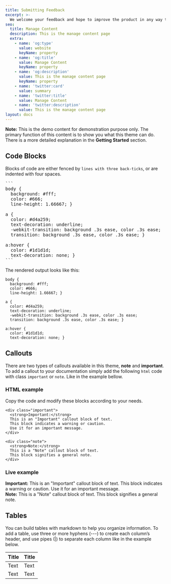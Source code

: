 ```yaml
---
title: Submitting Feedback
excerpt: >-
  We welcome your feedback and hope to improve the product in any way that we can!
seo:
  title: Manage Content
  description: This is the manage content page
  extra:
    - name: 'og:type'
      value: website
      keyName: property
    - name: 'og:title'
      value: Manage Content
      keyName: property
    - name: 'og:description'
      value: This is the manage content page
      keyName: property
    - name: 'twitter:card'
      value: summary
    - name: 'twitter:title'
      value: Manage Content
    - name: 'twitter:description'
      value: This is the manage content page
layout: docs
---
```


<div class="note">
  <strong>Note:</strong> This is the demo content for demonstration purpose only. The primary function of this content is to show you what this theme can do. There is a more detailed explanation in the <strong>Getting Started</strong> section.
</div>

## Code Blocks

Blocks of code are either fenced by `lines with three back-ticks`, or are indented with four spaces.

<pre>
```
body {
  background: #fff;
  color: #666;
  line-height: 1.66667; }

a {
  color: #d4a259;
  text-decoration: underline;
  -webkit-transition: background .3s ease, color .3s ease;
  transition: background .3s ease, color .3s ease; }

a:hover {
  color: #1d1d1d;
  text-decoration: none; }
```
</pre>

The rendered output looks like this:

```
body {
  background: #fff;
  color: #666;
  line-height: 1.66667; }

a {
  color: #d4a259;
  text-decoration: underline;
  -webkit-transition: background .3s ease, color .3s ease;
  transition: background .3s ease, color .3s ease; }

a:hover {
  color: #1d1d1d;
  text-decoration: none; }
```

## Callouts

There are two types of callouts available in this theme, **note** and **important**. To add a callout to your documentation simply add the following `html` code with class `important` or `note`. Like in the example bellow.

### HTML example

Copy the code and modify these blocks according to your needs.

```
<div class="important">
  <strong>Important:</strong> 
  This is an "Important" callout block of text.
  This block indicates a warning or caution. 
  Use it for an important message. 
</div>
```

```
<div class="note">
  <strong>Note:</strong> 
  This is a "Note" callout block of text. 
  This block signifies a general note.
</div>
```

### Live example

<div class="important">
  <strong>Important:</strong> 
  This is an "Important" callout block of text. 
  This block indicates a warning or caution.
  Use it for an important message. 
</div>

<div class="note">
  <strong>Note:</strong> 
  This is a "Note" callout block of text. 
  This block signifies a general note.
</div>

## Tables

You can build tables with markdown to help you organize information. To add a table, use three or more hyphens (---) to create each column’s header, and use pipes (|) to separate each column like in the example below.

| Title | Title |
| ------| ----- |
| Text  | Text  |
| Text  | Text  |
